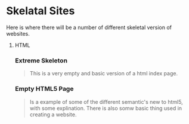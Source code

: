# Skelatal Sites

Here is where there will be a number of different skeletal version of websites. 

1. HTML
   ### Extreme Skeleton
      > This is a very empty and basic version of a html index page.
   ### Empty HTML5 Page
      > Is a example of some of the different semantic's new to html5,
      > with some explination. There is also somw basic thing used 
      > in creating a website.
